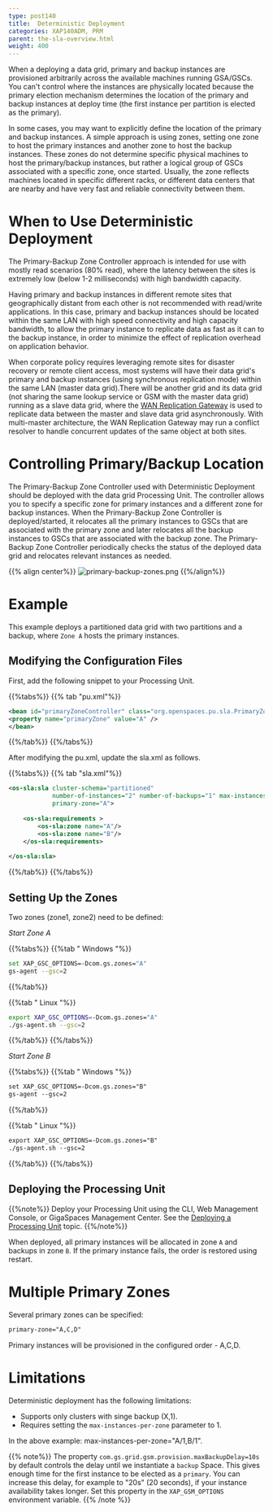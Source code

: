 ```yaml
---
type: post140
title:  Deterministic Deployment
categories: XAP140ADM, PRM
parent: the-sla-overview.html
weight: 400
---
```



When a deploying a data grid, primary and backup instances are provisioned arbitrarily across the available machines running GSA/GSCs. You can't control where the instances are physically located because the primary election mechanism determines the location of the primary and backup instances at deploy time (the first instance per partition is elected as the primary).

In some cases, you may want to explicitly define the location of the primary and backup instances. A simple approach is using zones, setting one zone to host the primary instances and another zone to host the backup instances. These zones do not determine specific physical machines to host the primary/backup instances, but rather a logical group of GSCs associated with a specific zone, once started. Usually, the zone reflects machines located in specific different racks, or different data centers that are nearby and have very fast and reliable connectivity between them.

# When to Use Deterministic Deployment

The Primary-Backup Zone Controller approach is intended for use with  mostly read scenarios (80% read), where the latency between the sites is extremely low (below 1-2 milliseconds) with high bandwidth capacity.

Having primary and backup instances in different remote sites that geographically distant from each other is not recommended with read/write applications. In this case, primary and backup instances should be located within the same LAN with high speed connectivity and high capacity bandwidth, to allow the primary instance to replicate data as fast as it can to the backup instance, in order to minimize the effect of replication overhead on application behavior.

When corporate policy requires leveraging remote sites for disaster recovery or remote client access, most systems will have their data grid's primary and backup instances (using synchronous replication mode) within the same LAN (master data grid).There will be another grid and its data grid (not sharing the same lookup service or GSM with the master data grid) running as a slave data grid, where the [WAN Replication Gateway](/sbp/wan-replication-gateway.html) is used to replicate data between the master and slave data grid asynchronously. With multi-master architecture, the WAN Replication Gateway may run a conflict resolver to handle concurrent updates of the same object at both sites.

# Controlling Primary/Backup Location

The Primary-Backup Zone Controller used with Deterministic Deployment should be deployed with the data grid Processing Unit. The controller allows you to specify a specific zone for primary instances and a different zone for backup instances. When the Primary-Backup Zone Controller is deployed/started, it relocates all the primary instances to GSCs that are associated with the primary zone and later relocates all the backup instances to GSCs that are associated with the backup zone. The Primary-Backup Zone Controller periodically checks the status of the deployed data grid and relocates relevant instances as needed.

{{% align center%}}
![primary-backup-zones.png](/attachment_files/admin/primary-backup-zones.png)
{{%/align%}}

# Example

This example deploys a partitioned data grid with two partitions and a backup, where `Zone A` hosts the primary instances.

## Modifying the Configuration Files

First, add the following snippet to your Processing Unit.

{{%tabs%}}
{{% tab "pu.xml"%}}
```xml
<bean id="primaryZoneController" class="org.openspaces.pu.sla.PrimaryZoneController" >
<property name="primaryZone" value="A" />
</bean>

```
{{%/tab%}}
{{%/tabs%}}

After modifying the pu.xml, update the sla.xml as follows.

{{%tabs%}}
{{% tab "sla.xml"%}}
```xml
<os-sla:sla cluster-schema="partitioned"
            number-of-instances="2" number-of-backups="1" max-instances-per-zone="A/1,B/1"
            primary-zone="A">
            
    <os-sla:requirements >
        <os-sla:zone name="A"/>
        <os-sla:zone name="B"/>
    </os-sla:requirements>
    
</os-sla:sla>
```
{{%/tab%}}
{{%/tabs%}}

## Setting Up the Zones

Two zones (zone1, zone2) need to be defined:

*Start Zone A*

{{%tabs%}}
{{%tab "  Windows "%}}

```bash
set XAP_GSC_OPTIONS=-Dcom.gs.zones="A"
gs-agent --gsc=2 
```
{{%/tab%}}

{{%tab "  Linux "%}}

```bash
export XAP_GSC_OPTIONS=-Dcom.gs.zones="A"
./gs-agent.sh --gsc=2
```

{{%/tab%}}
{{%/tabs%}}

*Start Zone B*

{{%tabs%}}
{{%tab "  Windows "%}}


```xml
set XAP_GSC_OPTIONS=-Dcom.gs.zones="B"
gs-agent --gsc=2 
```
{{%/tab%}}

{{%tab "  Linux "%}}

```xml
export XAP_GSC_OPTIONS=-Dcom.gs.zones="B"
./gs-agent.sh --gsc=2
```

{{%/tab%}}
{{%/tabs%}}

## Deploying the Processing Unit

{{%note%}}
Deploy your Processing Unit using the CLI, Web Management Console, or GigaSpaces Management Center. See the [Deploying a Processing Unit](./admin-deploy-pu.html) topic.
{{%/note%}}

When deployed, all primary instances will be allocated in zone `A` and backups in zone `B`. If the primary instance fails, the order is restored using restart.

# Multiple Primary Zones

Several primary zones can be specified:


```xml
primary-zone="A,C,D"
```

Primary instances will be provisioned in the configured order - A,C,D.

# Limitations

Deterministic deployment has the following limitations:

* Supports only clusters with singe backup (X,1).
* Requires setting the `max-instances-per-zone` parameter to 1.

In the above example: max-instances-per-zone="A/1,B/1".

{{% note%}}
The property `com.gs.grid.gsm.provision.maxBackupDelay=10s` by default controls the delay until we instantiate a `backup` Space. This gives enough time for the first instance to be elected as a `primary`. You can increase this delay, for example to "20s" (20 seconds), if your instance availability takes longer. Set this property in the `XAP_GSM_OPTIONS` environment variable.
{{% /note %}}

